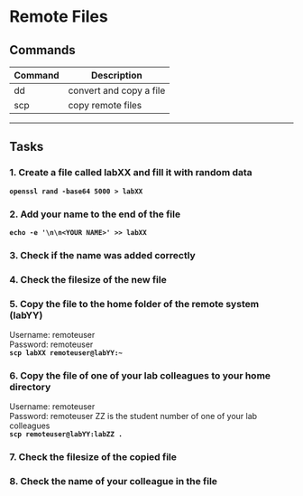 # Remote Files
## Commands
| Command | Description |
| ---| --- |
| dd | convert and copy a file |
| scp | copy remote files |
---

## Tasks
### 1. Create a file called labXX and fill it with random data
**`openssl rand -base64 5000 > labXX`**  

### 2. Add your name to the end of the file
**`echo -e '\n\n<YOUR NAME>' >> labXX`**

### 3. Check if the name was added correctly
### 4. Check the filesize of the new file
### 5. Copy the file to the home folder of the remote system (labYY)
Username: remoteuser  
Password: remoteuser  
**`scp labXX remoteuser@labYY:~`** 

### 6. Copy the file of one of your lab colleagues to your home directory
Username: remoteuser  
Password: remoteuser
ZZ is the student number of one of your lab colleagues  
**`scp remoteuser@labYY:labZZ .`** 

### 7. Check the filesize of the copied file
### 8. Check the name of your colleague in the file
